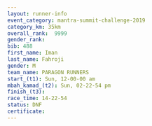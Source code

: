 ```yaml
---
layout: runner-info 
event_category: mantra-summit-challenge-2019 
category_km: 35km 
overall_rank:  9999
gender_rank: 
bib: 488
first_name: Iman
last_name: Fahroji
gender: M
team_name: PARAGON RUNNERS
start_(t1): Sun, 12-00-00 am
mbah_kamad_(t2): Sun, 02-22-54 pm
finish_(t3): 
race_time: 14-22-54
status: DNF
certificate: 
---
```

